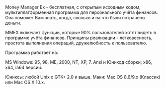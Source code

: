 Money Manager Ex - бесплатная, с открытым исходным кодом,
мультиплатформенная программа для персонального учёта финансов. 
Она поможет Вам знать, когда, сколько и на что были потрачены деньги.

MMEX включает функции, которые 90% пользователей хотят видеть 
в программе учёта финансов. Принципы реализации - легковесность, 
простота выполнения операций, дружелюбность к пользователю.

Программа работает на:

MS Windows: 95, 98, ME, 2000, NT, XP, 7.
        Ansi и Юникод сборки; x86, x64, ia64 версии.

Юниксы: любой Unix с GTK+ 2.0 и выше.
Маки: Mac OS 8.6/9.x (Классик) или Mac OS X 10.x.
